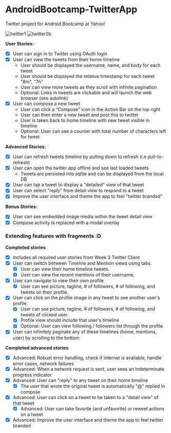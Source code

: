 # AndroidBootcamp-TwitterApp
Twitter project for Android Bootcamp at Yahoo!

![twitter1](https://cloud.githubusercontent.com/assets/1939291/6099041/5d8c00a0-afa3-11e4-973c-295b77235ba0.gif)
![twitter2b](https://cloud.githubusercontent.com/assets/1939291/6251148/20a279de-b747-11e4-90f7-4b7d73794ff5.gif)

**User Stories:**
* [x] User can sign in to Twitter using OAuth login
* [x] User can view the tweets from their home timeline
  * User should be displayed the username, name, and body for each tweet
  * User should be displayed the relative timestamp for each tweet "8m", "7h"
  * User can view more tweets as they scroll with infinite pagination
  * Optional: Links in tweets are clickable and will launch the web browser (see autolink)
* [x] User can compose a new tweet
  * User can click a “Compose” icon in the Action Bar on the top right
  * User can then enter a new tweet and post this to twitter
  * User is taken back to home timeline with new tweet visible in timeline
  * Optional: User can see a counter with total number of characters left for tweet

**Advanced Stories:**
* [x] User can refresh tweets timeline by pulling down to refresh (i.e pull-to-refresh)
* [x] User can open the twitter app offline and see last loaded tweets
  * Tweets are persisted into sqlite and can be displayed from the local DB
* [x] User can tap a tweet to display a "detailed" view of that tweet
* [x] User can select "reply" from detail view to respond to a tweet
* [x] Improve the user interface and theme the app to feel "twitter branded"

**Bonus Stories:**
* [x] User can see embedded image media within the tweet detail view
* [x] Compose activity is replaced with a modal overlay

### Extending features with fragments :D
**Completed stories**
* [x] Includes all required user stories from Week 3 Twitter Client
* [x] User can switch between Timeline and Mention views using tabs.
   * [x] User can view their home timeline tweets.
   * [x] User can view the recent mentions of their username.
* [x] User can navigate to view their own profile
   * [x] User can see picture, tagline, # of followers, # of following, and tweets on their profile.
* [x] User can click on the profile image in any tweet to see another user's profile.
   * [x] User can see picture, tagline, # of followers, # of following, and tweets of clicked user.
   * [x] Profile view should include that user's timeline
   * [x] Optional: User can view following / followers list through the profile
* [x] User can infinitely paginate any of these timelines (home, mentions, user) by scrolling to the bottom

**Completed advanced stories**
* [x] Advanced: Robust error handling, check if internet is available, handle error cases, network failures
* [x] Advanced: When a network request is sent, user sees an indeterminate progress indicator
* [x] Advanced: User can "reply" to any tweet on their home timeline
   * [x] The user that wrote the original tweet is automatically "@" replied in compose
* [x] Advanced: User can click on a tweet to be taken to a "detail view" of that tweet
   * [x] Advanced: User can take favorite (and unfavorite) or reweet actions on a tweet
* [x] Advanced: Improve the user interface and theme the app to feel twitter branded
